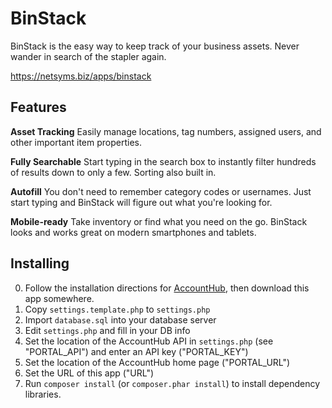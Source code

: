 BinStack
========

BinStack is the easy way to keep track of your business assets.
Never wander in search of the stapler again.

https://netsyms.biz/apps/binstack

Features
--------

**Asset Tracking**
Easily manage locations, tag numbers, assigned users, and other important item
properties.

**Fully Searchable**
Start typing in the search box to instantly filter hundreds of results down to
only a few. Sorting also built in.

**Autofill**
You don't need to remember category codes or usernames. Just start typing and
BinStack will figure out what you're looking for.

**Mobile-ready**
Take inventory or find what you need on the go. BinStack looks and works
great on modern smartphones and tablets.

Installing
----------

0. Follow the installation directions for [AccountHub](https://source.netsyms.com/Business/AccountHub), then download this app somewhere.
1. Copy `settings.template.php` to `settings.php`
2. Import `database.sql` into your database server
3. Edit `settings.php` and fill in your DB info
4. Set the location of the AccountHub API in `settings.php` (see "PORTAL_API") and enter an API key ("PORTAL_KEY")
5. Set the location of the AccountHub home page ("PORTAL_URL")
6. Set the URL of this app ("URL")
7. Run `composer install` (or `composer.phar install`) to install dependency libraries.
